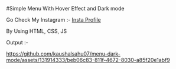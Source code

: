 #Simple Menu With Hover Effect and Dark mode

Go Check My Instagram :- [Insta Profile](https://www.instagram.com/cd.kaushal)

By Using HTML, CSS, JS

Output :- 

https://github.com/kaushalsahu07/menu-dark-mode/assets/131914333/beb06c83-811f-4672-8030-a85f20e1abf9
